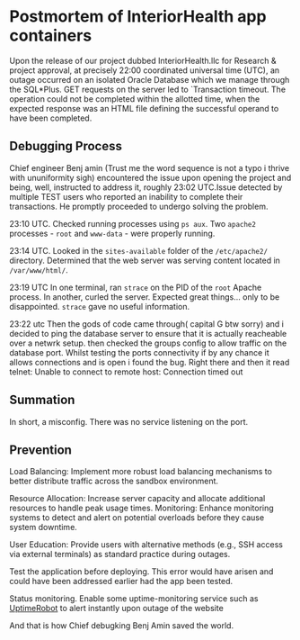 # Postmortem of InteriorHealth app containers

Upon the release of our project dubbed InteriorHealth.llc for Research & project approval,
at precisely 22:00 coordinated universal time (UTC), an outage occurred on an isolated
Oracle Database which we manage through the SQL*Plus. GET requests on the server led to
`Transaction timeout. The operation could not be completed within the allotted time, when the expected response was an HTML file defining the successful operand to have been completed.

## Debugging Process

Chief  engineer  Benj amin (Trust me the word sequence is not a typo i thrive with ununiformity sigh) encountered the issue upon opening the project and being, well, instructed to
address it, roughly 23:02 UTC.Issue detected by multiple TEST users who reported an inability to complete their transactions.  He promptly proceeded to undergo solving the problem.

23:10 UTC.
 Checked running processes using `ps aux`. Two `apache2` processes - `root` and `www-data` -
were properly running.

23:14 UTC.
 Looked in the `sites-available` folder of the `/etc/apache2/` directory. Determined that
the web server was serving content located in `/var/www/html/`.

23:19 UTC
 In one terminal, ran `strace` on the PID of the `root` Apache process. In another, curled
the server. Expected great things... only to be disappointed. `strace` gave no useful
information.

23:22 utc
Then the gods of code came through( capital G btw sorry) and i decided to ping the database server to ensure that it is actually reacheable over a netwrk setup. then checked the groups config to allow traffic on the database port. Whilst testing the ports connectivity if by any chance it allows connections and is open i found the bug. Right there and then it read telnet: Unable to connect to remote host: Connection timed out

## Summation

In short, a misconfig. There was no service listening on the port.

## Prevention

Load Balancing:
 Implement more robust load balancing mechanisms to better distribute traffic across the sandbox environment.

Resource Allocation:
 Increase server capacity and allocate additional resources to handle peak usage times.
Monitoring: Enhance monitoring systems to detect and alert on potential overloads before they cause system downtime.

User Education: Provide users with alternative methods (e.g., SSH access via external terminals) as standard practice during outages.

 Test the application before deploying. This error would have arisen
and could have been addressed earlier had the app been tested.

 Status monitoring. Enable some uptime-monitoring service such as
[UptimeRobot](./https://uptimerobot.com/) to alert instantly upon outage of the website

And that is how Chief debugking Benj Amin saved the world.

